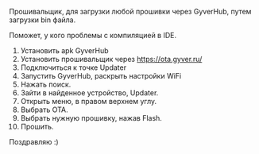 Прошивальщик, для загрузки любой прошивки через GyverHub, путем загрузки bin файла.

Поможет, у кого проблемы с компиляцией в IDE.

1. Установить apk GyverHub
2. Установить прошивальщик через https://ota.gyver.ru/
3. Подключиться к точке Updater
4. Запустить GyverHub, раскрыть настройки WiFi
5. Нажать поиск.
6. Зайти в найденное устройство, Updater.
7. Открыть меню, в правом верхнем углу.
8. Выбрать OTA.
9. Выбрать нужную прошивку, нажав Flash.
10. Прошить.

  Поздравляю :)

